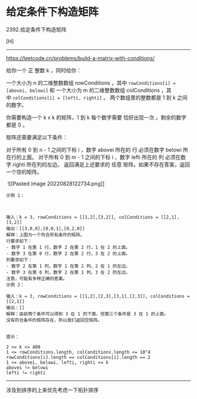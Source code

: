 # 给定条件下构造矩阵

2392.给定条件下构造矩阵 

[H]

---
https://leetcode.cn/problems/build-a-matrix-with-conditions/


给你一个 正 整数 k ，同时给你：

一个大小为 n 的二维整数数组 rowConditions ，其中 `rowConditions[i] = [abovei, belowi]` 和
一个大小为 m 的二维整数数组 colConditions ，其中 `colConditions[i] = [lefti, righti]` 。
两个数组里的整数都是 1 到 k 之间的数字。

你需要构造一个 k x k 的矩阵，1 到 k 每个数字需要 恰好出现一次 。剩余的数字都是 0 。

矩阵还需要满足以下条件：

对于所有 0 到 n - 1 之间的下标 i ，数字 abovei 所在的 行 必须在数字 belowi 所在行的上面。
对于所有 0 到 m - 1 之间的下标 i ，数字 lefti 所在的 列 必须在数字 righti 所在列的左边。
返回满足上述要求的 任意 矩阵。如果不存在答案，返回一个空的矩阵。

 ![[Pasted image 20220828122734.png]]
```
示例 1：



输入：k = 3, rowConditions = [[1,2],[3,2]], colConditions = [[2,1],[3,2]]
输出：[[3,0,0],[0,0,1],[0,2,0]]
解释：上图为一个符合所有条件的矩阵。
行要求如下：
- 数字 1 在第 1 行，数字 2 在第 2 行，1 在 2 的上面。
- 数字 3 在第 0 行，数字 2 在第 2 行，3 在 2 的上面。
列要求如下：
- 数字 2 在第 1 列，数字 1 在第 2 列，2 在 1 的左边。
- 数字 3 在第 0 列，数字 2 在第 1 列，3 在 2 的左边。
注意，可能有多种正确的答案。
示例 2：

输入：k = 3, rowConditions = [[1,2],[2,3],[3,1],[2,3]], colConditions = [[2,1]]
输出：[]
解释：由前两个条件可以得到 3 在 1 的下面，但第三个条件是 3 在 1 的上面。
没有符合条件的矩阵存在，所以我们返回空矩阵。
 

提示：

2 <= k <= 400
1 <= rowConditions.length, colConditions.length <= 10^4
rowConditions[i].length == colConditions[i].length == 2
1 <= abovei, belowi, lefti, righti <= k
abovei != belowi
lefti != righti
```

---

涉及到排序的上来优先考虑一下拓扑排序